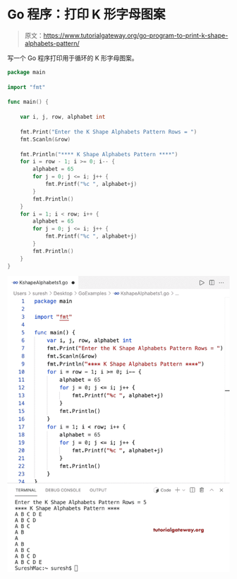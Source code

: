 # Go 程序：打印 K 形字母图案

> 原文：<https://www.tutorialgateway.org/go-program-to-print-k-shape-alphabets-pattern/>

写一个 Go 程序打印用于循环的 K 形字母图案。

```go
package main

import "fmt"

func main() {

	var i, j, row, alphabet int

	fmt.Print("Enter the K Shape Alphabets Pattern Rows = ")
	fmt.Scanln(&row)

	fmt.Println("**** K Shape Alphabets Pattern ****")
	for i = row - 1; i >= 0; i-- {
		alphabet = 65
		for j = 0; j <= i; j++ {
			fmt.Printf("%c ", alphabet+j)
		}
		fmt.Println()
	}
	for i = 1; i < row; i++ {
		alphabet = 65
		for j = 0; j <= i; j++ {
			fmt.Printf("%c ", alphabet+j)
		}
		fmt.Println()
	}
}
```

![Go Program to Print K Shape Alphabets Pattern](img/2f49646d09c5355a755e143f83d35512.png)